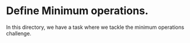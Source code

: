 # Define Minimum operations.

In this directory, we have a task where we tackle
the minimum operations challenge.
